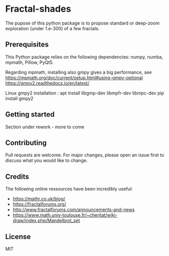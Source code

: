 
# Fractal-shades
The pupose of this python package is to propose standard or deep-zoom exploration (under 1.e-300) of a few fractals.

## Prerequisites
This Python package relies on the following dependencies:
numpy, numba, mpmath, Pillow, PyQt5.

Regarding mpmath, installing also gmpy gives a big performance, see 
https://mpmath.org/doc/current/setup.html#using-gmpy-optional
https://gmpy2.readthedocs.io/en/latest/

Linux gmpy2 installation :
apt install libgmp-dev libmpfr-dev libmpc-dev
pip install gmpy2

## Getting started
Section under rework - more to come

## Contributing
Pull requests are welcome. For major changes, please open an issue first to discuss what you would like to change.

## Credits
The following online ressources have been incredibly useful:

* https://mathr.co.uk/blog/
* https://fractalforums.org/
* http://www.fractalforums.com/announcements-and-news
* https://www.math.univ-toulouse.fr/~cheritat/wiki-draw/index.php/Mandelbrot_set

## License
MIT

